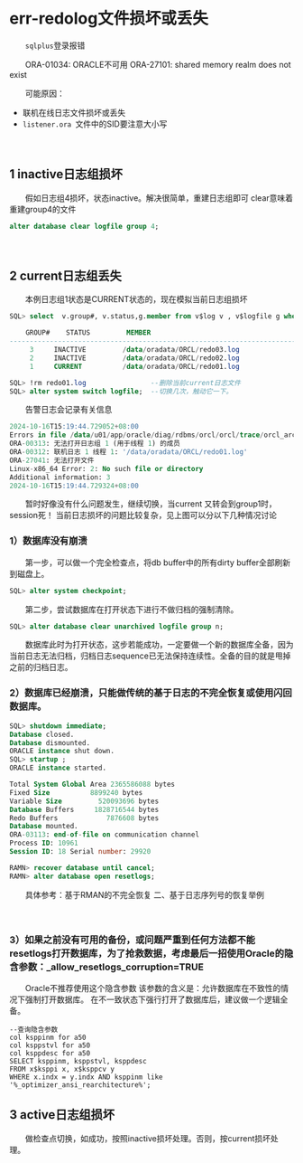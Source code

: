 # err-redolog文件损坏或丢失

　　​`sqlplus`​登录报错

　　ORA-01034: ORACLE不可用
ORA-27101: shared memory realm does not exist

　　可能原因：

* 联机在线日志文件损坏或丢失
* ​`listener.ora `​文件中的SID要注意大小写

　　‍

## 1 inactive日志组损坏

　　假如日志组4损坏，状态inactive。解决很简单，重建日志组即可
clear意味着重建group4的文件

```sql
alter database clear logfile group 4;
```

　　‍

## 2 current日志组丢失

　　本例日志组1状态是CURRENT状态的，现在模拟当前日志组损坏

```sql
SQL> select  v.group#, v.status,g.member from v$log v , v$logfile g where v.GROUP#=g.GROUP#;

    GROUP#    STATUS         MEMBER
--------------------------------------------------------------------------------
	 3     INACTIVE			/data/oradata/ORCL/redo03.log
	 2     INACTIVE			/data/oradata/ORCL/redo02.log
	 1     CURRENT			/data/oradata/ORCL/redo01.log

SQL> !rm redo01.log                --删除当前current日志文件
SQL> alter system switch logfile;  --切换几次，触动它一下。
```

　　告警日志会记录有关信息

```sql
2024-10-16T15:19:44.729052+08:00
Errors in file /data/u01/app/oracle/diag/rdbms/orcl/orcl/trace/orcl_arc2_6882.trc:
ORA-00313: 无法打开日志组 1 (用于线程 1) 的成员
ORA-00312: 联机日志 1 线程 1: '/data/oradata/ORCL/redo01.log'
ORA-27041: 无法打开文件
Linux-x86_64 Error: 2: No such file or directory
Additional information: 3
2024-10-16T15:19:44.729324+08:00

```

　　暂时好像没有什么问题发生，继续切换，当current 又转会到group1时，session死！
当前日志损坏的问题比较复杂，见上图可以分以下几种情况讨论

### 1）数据库没有崩溃

　　第一步，可以做一个完全检查点，将db buffer中的所有dirty buffer全部刷新到磁盘上。

```sql
SQL> alter system checkpoint;
```

　　第二步，尝试数据库在打开状态下进行不做归档的强制清除。

```sql
SQL> alter database clear unarchived logfile group n;
```

　　数据库此时为打开状态，这步若能成功，一定要做一个新的数据库全备，因为当前日志无法归档，归档日志sequence已无法保持连续性。全备的目的就是甩掉之前的归档日志。

### 2）数据库已经崩溃，只能做传统的基于日志的不完全恢复或使用闪回数据库。

```sql
SQL> shutdown immediate;
Database closed.
Database dismounted.
ORACLE instance shut down.
SQL> startup ;
ORACLE instance started.

Total System Global Area 2365586088 bytes
Fixed Size		    8899240 bytes
Variable Size		  520093696 bytes
Database Buffers	 1828716544 bytes
Redo Buffers		    7876608 bytes
Database mounted.
ORA-03113: end-of-file on communication channel
Process ID: 10961
Session ID: 18 Serial number: 29920

```

```sql
RAMN> recover database until cancel;
RAMN> alter database open resetlogs;
```

　　具体参考：基于RMAN的不完全恢复 二、基于日志序列号的恢复举例

　　‍

### 3）如果之前没有可用的备份，或问题严重到任何方法都不能resetlogs打开数据库，为了抢救数据，考虑最后一招使用Oracle的隐含参数：\_allow\_resetlogs\_corruption=TRUE

　　Oracle不推荐使用这个隐含参数
该参数的含义是：允许数据库在不致性的情况下强制打开数据库。
在不一致状态下强行打开了数据库后，建议做一个逻辑全备。

```
--查询隐含参数
col ksppinm for a50
col ksppstvl for a50
col ksppdesc for a50
SELECT ksppinm, ksppstvl, ksppdesc
FROM x$ksppi x, x$ksppcv y
WHERE x.indx = y.indx AND ksppinm like '%_optimizer_ansi_rearchitecture%';
```

## 3 active日志组损坏

　　做检查点切换，如成功，按照inactive损坏处理。否则，按current损坏处理。

　　‍
